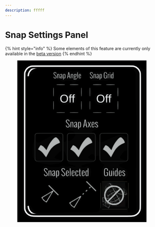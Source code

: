 ```yaml
---
description: fffff
---
```


# Snap Settings Panel

{% hint style="info" %}
Some elements of this feature are currently only available in the [beta version](../../../alternate-and-experimental-builds/open-brush-beta-docs.md)
{% endhint %}

<figure><img src="../../../.gitbook/assets/image (39).png" alt=""><figcaption></figcaption></figure>
